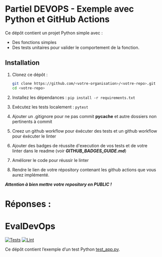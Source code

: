 # Partiel DEVOPS - Exemple avec Python et GitHub Actions

Ce dépôt contient un projet Python simple avec :

- Des fonctions simples
- Des tests unitaires pour valider le comportement de la fonction.

## Installation

1. Clonez ce dépôt :
   ```bash
   git clone https://github.com/<votre-organisation>/<votre-repo>.git
   cd <votre-repo>

2. Installez les dépendances :
```pip install -r requirements.txt```

3. Exécutez les tests localement :
```pytest```

4. Ajouter un .gitignore pour ne pas commit __pycache__ et autre dossiers non pertinents à commit 

4. Creez un github workflow pour éxécuter des tests et  un github workflow pour éxécuter le linter 

5. Ajouter des badges de réussite d'execution de vos tests et de votre linter dans le readme (voir ***GITHUB_BADGES_GUIDE.md***)

6. Améliorer le code pour réussir le linter

7. Rendre le lien de votre répository contenant les github actions que vous aurez implémenté. 

***Attention à bien mettre votre repository en PUBLIC !***


# Réponses : 
# EvalDevOps

[![Tests](https://github.com/Idealogiks/EvalDevOps/actions/workflows/tests.yml/badge.svg)](https://github.com/Idealogiks/EvalDevOps/actions/workflows/python-app.yml)
[![Lint](https://github.com/Idealogiks/EvalDevOps/actions/workflows/lint.yml/badge.svg)](https://github.com/Idealogiks/EvalDevOps/actions/workflows/pylint.yml)

Ce dépôt contient l’exemple d’un test Python [test_app.py](https://github.com/Idealogiks/EvalDevOps/blob/main/test_app.py).
